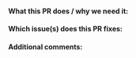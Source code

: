 <!--  Thanks for sending a pull request! -->

#### What this PR does / why we need it:



#### Which issue(s) does this PR fixes:

<!--  For internal Puffer folks, please tag this PR to an internal user story ID for traceability -->



#### Additional comments:

